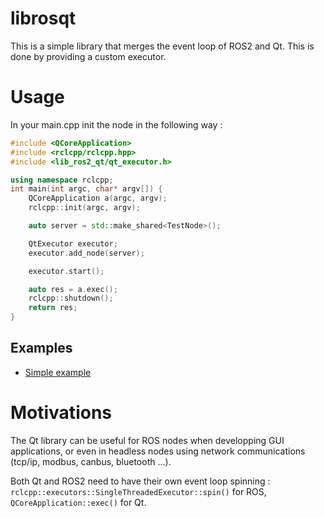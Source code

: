 # librosqt
This is a simple library that merges the event loop of ROS2 and Qt.
This is done by providing a custom executor.

# Usage
In your main.cpp init the node in the following way :

```c++
#include <QCoreApplication>
#include <rclcpp/rclcpp.hpp>
#include <lib_ros2_qt/qt_executor.h>

using namespace rclcpp;
int main(int argc, char* argv[]) {
    QCoreApplication a(argc, argv);
    rclcpp::init(argc, argv);

    auto server = std::make_shared<TestNode>();

    QtExecutor executor;
    executor.add_node(server);

    executor.start();

    auto res = a.exec();    
    rclcpp::shutdown();
    return res;
}


```

## Examples
* [Simple example](examples/timers)


# Motivations
The Qt library can be useful for ROS nodes when developping GUI applications, or even in headless nodes using network communications (tcp/ip, modbus, canbus, bluetooth ...).

Both Qt and ROS2 need to have their own event loop spinning : `rclcpp::executors::SingleThreadedExecutor::spin()` for ROS, `QCoreApplication::exec()` for Qt.
